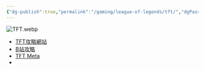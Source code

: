 ```yaml
---
{"dg-publish":true,"permalink":"/gaming/league-of-legends/tft/","dgPassFrontmatter":true}
---
```


![TFT.webp](/img/user/Pictures%20and%20Photos/Pics/TFT.webp)

- [TFT攻略網站](https://tactics.tools/zh)
- [B站攻略](https://www.bilibili.com/video/BV17j411b7tC/?spm_id_from=333.788&vd_source=81190e0d082dfc35f4453b6e32fa1358)
- [TFT Meta](https://tftactics.gg/tierlist/team-comps)
- 